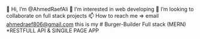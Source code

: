  👋 Hi, I’m @AhmedRaefAli
👀 I’m interested in web developing
💞️ I’m looking to collaborate on full stack projects
📫 How to reach me => email ahmedraef806@gmail.com
this is my # Burger-Builder
Full stack (MERN) *RESTFULL API &amp; SINGILE PAGE APP
